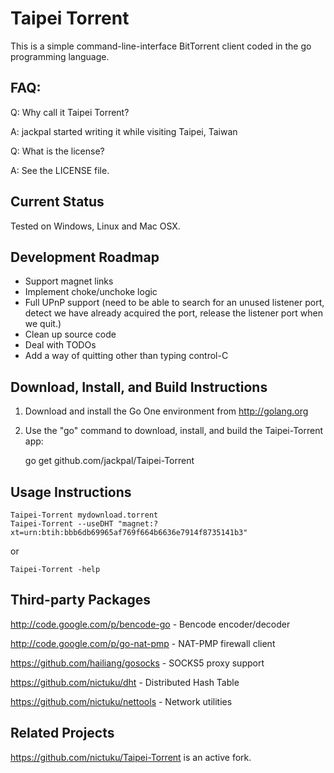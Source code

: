 Taipei Torrent
==============

This is a simple command-line-interface BitTorrent client coded in the go
programming language.

FAQ:
----

Q: Why call it Taipei Torrent?

A: jackpal started writing it while visiting Taipei, Taiwan

Q: What is the license?

A: See the LICENSE file.

Current Status
--------------

Tested on Windows, Linux and Mac OSX.

Development Roadmap
-------------------

+  Support magnet links
+  Implement choke/unchoke logic
+  Full UPnP support (need to be able to search for an unused listener port,
   detect we have already acquired the port,
   release the listener port when we quit.)
+  Clean up source code
+  Deal with TODOs
+  Add a way of quitting other than typing control-C

Download, Install, and Build Instructions
-----------------------------------------

1. Download and install the Go One environment from http://golang.org

2. Use the "go" command to download, install, and build the Taipei-Torrent
app:

    go get github.com/jackpal/Taipei-Torrent

Usage Instructions
------------------

    Taipei-Torrent mydownload.torrent
    Taipei-Torrent --useDHT "magnet:?xt=urn:btih:bbb6db69965af769f664b6636e7914f8735141b3"

or

    Taipei-Torrent -help

Third-party Packages
--------------------

http://code.google.com/p/bencode-go - Bencode encoder/decoder

http://code.google.com/p/go-nat-pmp - NAT-PMP firewall client

https://github.com/hailiang/gosocks - SOCKS5 proxy support

https://github.com/nictuku/dht      - Distributed Hash Table

https://github.com/nictuku/nettools - Network utilities

Related Projects
----------------

https://github.com/nictuku/Taipei-Torrent is an active fork.

